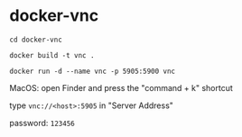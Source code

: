 # docker-vnc
`cd docker-vnc`

`docker build -t vnc .`

`docker run -d --name vnc -p 5905:5900 vnc`

MacOS:
open Finder and press the "command + k" shortcut

type `vnc://<host>:5905` in "Server Address"
    
password: `123456`
